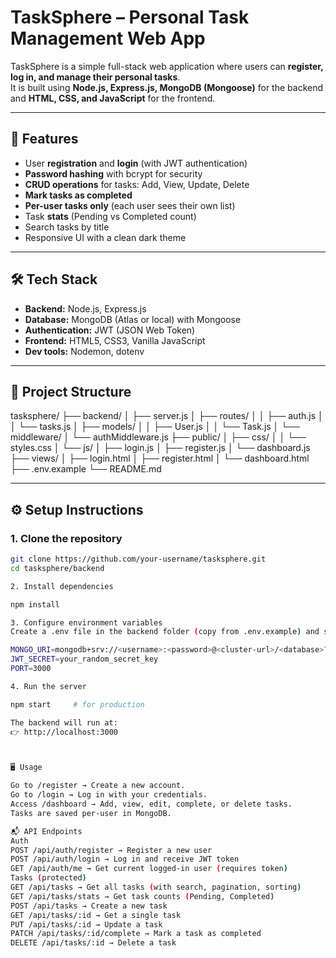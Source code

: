 # TaskSphere – Personal Task Management Web App  

TaskSphere is a simple full-stack web application where users can **register, log in, and manage their personal tasks**.  
It is built using **Node.js, Express.js, MongoDB (Mongoose)** for the backend and **HTML, CSS, and JavaScript** for the frontend.  

---

## 🚀 Features
- User **registration** and **login** (with JWT authentication)  
- **Password hashing** with bcrypt for security  
- **CRUD operations** for tasks: Add, View, Update, Delete  
- **Mark tasks as completed**  
- **Per-user tasks only** (each user sees their own list)  
- Task **stats** (Pending vs Completed count)  
- Search tasks by title  
- Responsive UI with a clean dark theme  

---

## 🛠️ Tech Stack
- **Backend:** Node.js, Express.js  
- **Database:** MongoDB (Atlas or local) with Mongoose  
- **Authentication:** JWT (JSON Web Token)  
- **Frontend:** HTML5, CSS3, Vanilla JavaScript  
- **Dev tools:** Nodemon, dotenv  

---

## 📂 Project Structure

tasksphere/
├── backend/
│ ├── server.js
│ ├── routes/
│ │ ├── auth.js
│ │ └── tasks.js
│ ├── models/
│ │ ├── User.js
│ │ └── Task.js
│ └── middleware/
│ └── authMiddleware.js
├── public/
│ ├── css/
│ │ └── styles.css
│ └── js/
│ ├── login.js
│ ├── register.js
│ └── dashboard.js
├── views/
│ ├── login.html
│ ├── register.html
│ └── dashboard.html
├── .env.example
└── README.md


---

## ⚙️ Setup Instructions

### 1. Clone the repository
```bash
git clone https://github.com/your-username/tasksphere.git
cd tasksphere/backend

2. Install dependencies

npm install

3. Configure environment variables
Create a .env file in the backend folder (copy from .env.example) and set values:

MONGO_URI=mongodb+srv://<username>:<password>@<cluster-url>/<database>?retryWrites=true&w=majority
JWT_SECRET=your_random_secret_key
PORT=3000

4. Run the server

npm start     # for production

The backend will run at:
👉 http://localhost:3000



🖥️ Usage

Go to /register → Create a new account.
Go to /login → Log in with your credentials.
Access /dashboard → Add, view, edit, complete, or delete tasks.
Tasks are saved per-user in MongoDB.

📬 API Endpoints
Auth
POST /api/auth/register → Register a new user
POST /api/auth/login → Log in and receive JWT token
GET /api/auth/me → Get current logged-in user (requires token)
Tasks (protected)
GET /api/tasks → Get all tasks (with search, pagination, sorting)
GET /api/tasks/stats → Get task counts (Pending, Completed)
POST /api/tasks → Create a new task
GET /api/tasks/:id → Get a single task
PUT /api/tasks/:id → Update a task
PATCH /api/tasks/:id/complete → Mark a task as completed
DELETE /api/tasks/:id → Delete a task




